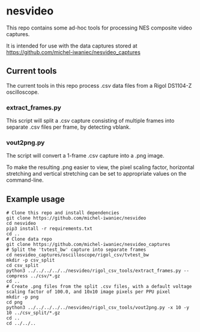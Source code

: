 # nesvideo

This repo contains some ad-hoc tools for processing NES composite video captures.

It is intended for use with the data captures stored at https://github.com/michel-iwaniec/nesvideo_captures

## Current tools

The current tools in this repo process .csv data files from a Rigol DS1104-Z oscilloscope.

### extract_frames.py

This script will split a .csv capture consisting of multiple frames into separate .csv files per frame, by detecting vblank.

### vout2png.py

The script will convert a 1-frame .csv capture into a .png image.

To make the resulting .png easier to view, the pixel scaling factor, horizontal stretching and vertical stretching can be set to appropriate values on the command-line.

## Example usage

```
# Clone this repo and install dependencies
git clone https://github.com/michel-iwaniec/nesvideo
cd nesvideo
pip3 install -r requirements.txt
cd ..
# Clone data repo
git clone https://github.com/michel-iwaniec/nesvideo_captures
# Split the 'tvtest_bw' capture into separate frames
cd nesvideo_captures/oscilloscope/rigol_csv/tvtest_bw
mkdir -p csv_split
cd csv_split
python3 ../../../../../nesvideo/rigol_csv_tools/extract_frames.py --compress ../csv/*.gz
cd ..
# Create .png files from the split .csv files, with a default voltage scaling factor of 100.0, and 10x10 image pixels per PPU pixel
mkdir -p png
cd png
python3 ../../../../../nesvideo/rigol_csv_tools/vout2png.py -x 10 -y 10 ../csv_split/*.gz
cd ..
cd ../../..
```

